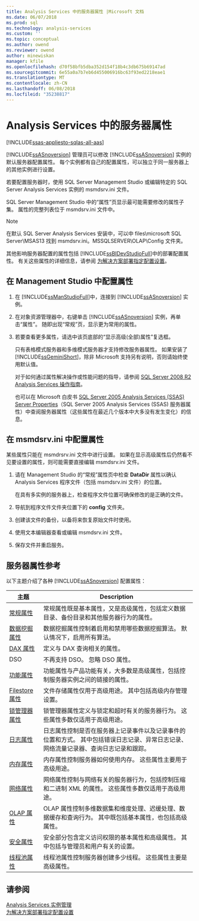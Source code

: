 ```yaml
---
title: Analysis Services 中的服务器属性 |Microsoft 文档
ms.date: 06/07/2018
ms.prod: sql
ms.technology: analysis-services
ms.custom: ''
ms.topic: conceptual
ms.author: owend
ms.reviewer: owend
author: minewiskan
manager: kfile
ms.openlocfilehash: d70f58bfb5dba352d154f18b4c3db675b69147ad
ms.sourcegitcommit: 6e55a0a7b7eb6d455006916bc63f93ed2218eae1
ms.translationtype: MT
ms.contentlocale: zh-CN
ms.lasthandoff: 06/08/2018
ms.locfileid: "35238817"
---
```

# <a name="server-properties-in-analysis-services"></a>Analysis Services 中的服务器属性
[!INCLUDE[ssas-appliesto-sqlas-all-aas](../../includes/ssas-appliesto-sqlas-all-aas.md)]

  [!INCLUDE[ssASnoversion](../../includes/ssasnoversion-md.md)] 管理员可以修改 [!INCLUDE[ssASnoversion](../../includes/ssasnoversion-md.md)] 实例的默认服务器配置属性。 每个实例都有自己的配置属性，可以独立于同一服务器上的其他实例进行设置。  
  
 若要配置服务器时，使用 SQL Server Management Studio 或编辑特定的 SQL Server Analysis Services 实例的 msmdsrv.ini 文件。  
 
SQL Server Management Studio 中的“属性”页显示最可能需要修改的属性子集。 属性的完整列表位于 msmdsrv.ini 文件中。   
  
> [!NOTE]  
>  在默认 SQL Server Analysis Services 安装中，可以中 files\microsoft SQL Server\MSAS13 找到 msmdsrv.ini。MSSQLSERVER\OLAP\Config 文件夹。
> 
> 其他影响服务器配置的属性包括 [!INCLUDE[ssBIDevStudioFull](../../includes/ssbidevstudiofull-md.md)]中的部署配置属性。 有关这些属性的详细信息，请参阅 [为解决方案部署指定配置设置](../../analysis-services/multidimensional-models/deployment-script-files-solution-deployment-config-settings.md)。
 
##  <a name="bkmk_config"></a> 在 Management Studio 中配置属性 
  
1.  在 [!INCLUDE[ssManStudioFull](../../includes/ssmanstudiofull-md.md)]中，连接到 [!INCLUDE[ssASnoversion](../../includes/ssasnoversion-md.md)] 实例。  
  
2. 在对象资源管理器中，右键单击 [!INCLUDE[ssASnoversion](../../includes/ssasnoversion-md.md)] 实例，再单击“属性”。 随即出现“常规”页，显示更为常用的属性。  

3.  若要查看更多属性，请选中该页底部的“显示高级(全部)属性”复选框。  
  
     只有表格模式服务器和多维模式服务器才支持修改服务器属性。 如果安装了 [!INCLUDE[ssGeminiShort](../../includes/ssgeminishort-md.md)]，除非 Microsoft 支持另有说明，否则请始终使用默认值。  
  
     对于如何通过属性解决操作或性能问题的指导，请参阅 [SQL Server 2008 R2 Analysis Services 操作指南](http://go.microsoft.com/fwlink/?LinkID=225539)。  
  
     也可以在 Microsoft 白皮书 [SQL Server 2005 Analysis Services (SSAS) Server Properties](http://go.microsoft.com/fwlink/?LinkID=199102)（SQL Server 2005 Analysis Services (SSAS) 服务器属性）中查阅服务器属性（这些属性在最近几个版本中大多没有发生变化）的信息。    
  
##  <a name="bkmk_msmdsrvini"></a> 在 msmdsrv.ini 中配置属性
  某些属性只能在 msmdrsrv.ini 文件中进行设置。 如果在显示高级属性后仍然看不见要设置的属性，则可能需要直接编辑 msmdsrv.ini 文件。
  
1.  请在 Management Studio 的“常规”属性页中检查 **DataDir** 属性以确认 Analysis Services 程序文件（包括 msmdsrv.ini 文件）的位置。

     在具有多实例的服务器上，检查程序文件位置可确保修改的是正确的文件。  
  
2.  导航到程序文件文件夹位置下的 **config** 文件夹。

3. 创建该文件的备份，以备将来恢复原始文件时使用。  
  
4.  使用文本编辑器查看或编辑 msmdsrv.ini 文件。  
  
5.  保存文件并重启服务。  
  
##  <a name="bkmk_ref"></a> 服务器属性参考  
  
 以下主题介绍了各种 [!INCLUDE[ssASnoversion](../../includes/ssasnoversion-md.md)] 配置属性：  
  
|主题|Description|  
|-----------|-----------------|  
|[常规属性](../../analysis-services/server-properties/general-properties.md)|常规属性既是基本属性，又是高级属性，包括定义数据目录、备份目录和其他服务器行为的属性。|  
|[数据挖掘属性](../../analysis-services/server-properties/data-mining-properties.md)|数据挖掘属性控制着启用和禁用哪些数据挖掘算法。 默认情况下，启用所有算法。| 
|[DAX 属性](../../analysis-services/server-properties/dax-properties.md)|定义与 DAX 查询相关的属性。|
|DSO|不再支持 DSO。 忽略 DSO 属性。|  
|[功能属性](../../analysis-services/server-properties/feature-properties.md)|功能属性与产品功能有关，大多数是高级属性，包括控制服务器实例之间的链接的属性。|  
|[Filestore 属性](../../analysis-services/server-properties/filestore-properties.md)|文件存储属性仅用于高级用途。 其中包括高级内存管理设置。|  
|[锁管理器属性](../../analysis-services/server-properties/lock-manager-properties.md)|锁管理器属性定义与锁定和超时有关的服务器行为。 这些属性多数仅适用于高级用途。|  
|[日志属性](../../analysis-services/server-properties/log-properties.md)|日志属性控制是否在服务器上记录事件以及记录事件的位置和方式。 其中包括错误日志记录、异常日志记录、网络流量记录器、查询日志记录和跟踪。|  
|[内存属性](../../analysis-services/server-properties/memory-properties.md)|内存属性控制服务器如何使用内存。 这些属性主要用于高级用途。|  
|[网络属性](../../analysis-services/server-properties/network-properties.md)|网络属性控制与网络有关的服务器行为，包括控制压缩和二进制 XML 的属性。 这些属性多数仅适用于高级用途。|  
|[OLAP 属性](../../analysis-services/server-properties/olap-properties.md)|OLAP 属性控制多维数据集和维度处理、迟缓处理、数据缓存和查询行为。 其中既包括基本属性，也包括高级属性。|  
|[安全属性](../../analysis-services/server-properties/security-properties.md)|安全部分包含定义访问权限的基本属性和高级属性。 其中包括与管理员和用户有关的设置。|  
|[线程池属性](../../analysis-services/server-properties/thread-pool-properties.md)|线程池属性控制服务器创建多少线程。 这些属性主要是高级属性。|  
  
## <a name="see-also"></a>请参阅  
 [Analysis Services 实例管理](../../analysis-services/instances/analysis-services-instance-management.md)   
 [为解决方案部署指定配置设置](../../analysis-services/multidimensional-models/deployment-script-files-solution-deployment-config-settings.md)  
  
  
